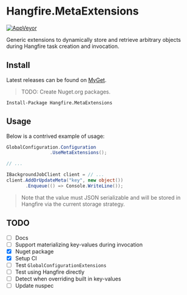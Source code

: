 # Hangfire.MetaExtensions

[![AppVeyor](https://img.shields.io/appveyor/ci/Silvenga/hangfire-metaextensions.svg?maxAge=2592000&style=flat-square)](https://ci.appveyor.com/project/Silvenga/hangfire-metaextensions)

Generic extensions to dynamically store and retrieve arbitrary objects during Hangfire task creation and invocation. 

## Install

Latest releases can be found on [MyGet](https://www.myget.org/F/silvenga/api/v2).

> TODO: Create Nuget.org packages.
```
Install-Package Hangfire.MetaExtensions
```

## Usage

Below is a contrived example of usage:

```csharp
GlobalConfiguration.Configuration
                .UseMetaExtensions();

// ...

IBackgroundJobClient client = // ...
client.AddOrUpdateMeta("key", new object())
       .Enqueue(() => Console.WriteLine());

```

> Note that the value must JSON serializable and will be stored in Hangfire via the current storage strategy.

## TODO

- [ ] Docs
- [ ] Support materializing key-values during invocation
- [X] Nuget package
- [X] Setup CI
- [ ] Test `GlobalConfigurationExtensions`
- [ ] Test using Hangfire directly
- [ ] Detect when overriding built in key-values
- [ ] Update nuspec